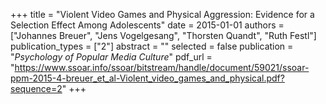 +++
title = "Violent Video Games and Physical Aggression: Evidence for a Selection Effect Among Adolescents"
date = 2015-01-01
authors = ["Johannes Breuer", "Jens Vogelgesang", "Thorsten Quandt", "Ruth Festl"]
publication_types = ["2"]
abstract = ""
selected = false
publication = "*Psychology of Popular Media Culture*"
pdf_url = "https://www.ssoar.info/ssoar/bitstream/handle/document/59021/ssoar-ppm-2015-4-breuer_et_al-Violent_video_games_and_physical.pdf?sequence=2"
+++

